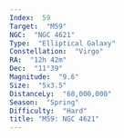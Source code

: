 ```yaml
---
Index:  59
Target:  "M59"
NGC:  "NGC 4621"
Type:  "Elliptical Galaxy"
Constellation:  "Virgo"
RA:  "12h 42m"
Dec:  "11°39"
Magnitude:  "9.6"
Size:  "5x3.5"
DistanceLy:  "60,000,000"
Season:  "Spring"
Difficulty:  "Hard"
title: "M59: NGC 4621"
---
```

